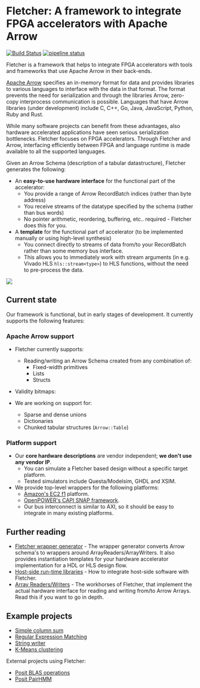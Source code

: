 # Fletcher: A framework to integrate FPGA accelerators with Apache Arrow

[![Build Status](https://travis-ci.org/johanpel/fletcher.svg?branch=master)](https://travis-ci.org/johanpel/fletcher)
[![pipeline status](https://gitlab.com/mbrobbel/fletcher/badges/master/pipeline.svg)](https://gitlab.com/mbrobbel/fletcher/commits/master)

Fletcher is a framework that helps to integrate FPGA accelerators with tools and
frameworks that use Apache Arrow in their back-ends.

[Apache Arrow](https://arrow.apache.org/) specifies an in-memory format for
data and provides libraries to various languages to interface with the data in
that format. The format prevents the need for serialization and through the
libraries Arrow, zero-copy interprocess communication is possible. Languages
that have Arrow libraries (under development) include C, C++, Go, Java,
JavaScript, Python, Ruby and Rust.

While many software projects can benefit from these advantages, also hardware
accelerated applications have seen serious serialization bottlenecks. Fletcher
focuses on FPGA accelerators. Through Fletcher and Arrow, interfacing
efficiently between FPGA and language runtime is made available to all the
supported languages.

Given an Arrow Schema (description of a tabular datastructure), Fletcher
generates the following:

* An **easy-to-use hardware interface** for the functional part of the
accelerator:
  * You provide a range of Arrow RecordBatch indices (rather than byte address)
  * You receive streams of the datatype specified by the schema (rather than
    bus words)
  * No pointer arithmetic, reordering, buffering, etc.. required - Fletcher does
    this for you.
* A **template** for the functional part of accelerator (to be implemented
  manually or using high-level synthesis)
  * You connect directly to streams of data from/to your RecordBatch rather than
  some memory bus interface.
  * This allows you to immediately work with stream arguments (in e.g. Vivado
    HLS `hls::stream<type>`) to HLS functions, without the need to pre-process
    the data.

<img src="fletcher.svg">

## Current state
Our framework is functional, but in early stages of development. It currently
supports the following features:

### Apache Arrow support
* Fletcher currently supports:
  * Reading/writing an Arrow Schema created from any combination of:
    - Fixed-width primitives
    - Lists
    - Structs
* Validity bitmaps:


* We are working on support for:
  - Sparse and dense unions
  - Dictionaries
  - Chunked tabular structures (`Arrow::Table`)

### Platform support
* Our __core hardware descriptions__ are vendor independent; __we don't use any
  vendor IP__.
  * You can simulate a Fletcher based design without a specific target platform.
  * Tested simulators include Questa/Modelsim, GHDL and XSIM.
* We provide top-level wrappers for the following platforms:
  * [Amazon's EC2 f1](https://github.com/aws/aws-fpga) platform.
  * [OpenPOWER's CAPI SNAP framework](https://github.com/open-power/snap).
  * Our bus interconnect is similar to AXI, so it should be easy to integrate
    in many existing platforms.

## Further reading
  * [Fletcher wrapper generator](codegen/fletchgen) - The wrapper generator
    converts Arrow schema's to wrappers around ArrayReaders/ArrayWriters.
    It also provides instantiation templates for your hardware accelerator
    implementation for a HDL or HLS design flow.
  * [Host-side run-time libraries](runtime) - How to integrate host-side
    software with Fletcher.
  * [Array Readers/Writers](hardware) - The workhorses of Fletcher, that
    implement the actual hardware interface for reading and writing from/to
    Arrow Arrays. Read this if you want to go in depth.

## Example projects  
  * [Simple column sum](examples/sum)
  * [Regular Expression Matching](examples/regexp)
  * [String writer](examples/stringwrite)
  * [K-Means clustering](examples/k-means)

External projects using Fletcher:
  * [Posit BLAS operations](https://github.com/lvandam/posit_blas_hdl)
  * [Posit PairHMM](https://github.com/lvandam/pairhmm_posit_hdl_arrow)
